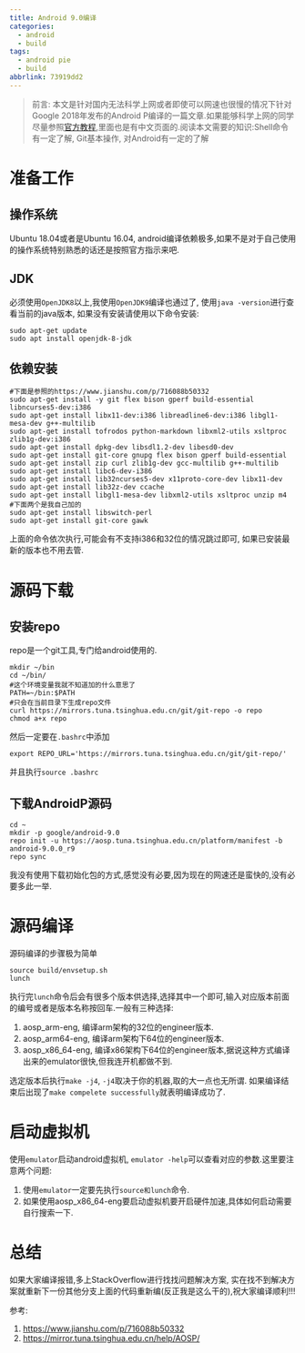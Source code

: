 ```yaml
---
title: Android 9.0编译
categories:
  - android
  - build
tags:
  - android pie
  - build
abbrlink: 73919dd2
---
```

> 前言: 本文是针对国内无法科学上网或者即使可以网速也很慢的情况下针对Google 2018年发布的Android P编译的一篇文章.如果能够科学上网的同学尽量参照[官方教程](https://source.android.com/setup/build/downloading),里面也是有中文页面的.阅读本文需要的知识:Shell命令有一定了解, Git基本操作, 对Android有一定的了解

# 准备工作
## 操作系统
Ubuntu 18.04或者是Ubuntu 16.04, android编译依赖极多,如果不是对于自己使用的操作系统特别熟悉的话还是按照官方指示来吧.
## JDK
必须使用`OpenJDK8`以上,我使用`OpenJDK9`编译也通过了, 使用`java -version`进行查看当前的java版本, 如果没有安装请使用以下命令安装:
```Shell
sudo apt-get update
sudo apt install openjdk-8-jdk
```
## 依赖安装
```Shell
#下面是参照的https://www.jianshu.com/p/716088b50332
sudo apt-get install -y git flex bison gperf build-essential libncurses5-dev:i386
sudo apt-get install libx11-dev:i386 libreadline6-dev:i386 libgl1-mesa-dev g++-multilib
sudo apt-get install tofrodos python-markdown libxml2-utils xsltproc zlib1g-dev:i386
sudo apt-get install dpkg-dev libsdl1.2-dev libesd0-dev
sudo apt-get install git-core gnupg flex bison gperf build-essential
sudo apt-get install zip curl zlib1g-dev gcc-multilib g++-multilib
sudo apt-get install libc6-dev-i386
sudo apt-get install lib32ncurses5-dev x11proto-core-dev libx11-dev
sudo apt-get install lib32z-dev ccache
sudo apt-get install libgl1-mesa-dev libxml2-utils xsltproc unzip m4
#下面两个是我自己加的
sudo apt-get install libswitch-perl
sudo apt-get install git-core gawk
```
上面的命令依次执行,可能会有不支持i386和32位的情况跳过即可, 如果已安装最新的版本也不用去管.
# 源码下载
## 安装repo
repo是一个git工具,专门给android使用的.
```Shell
mkdir ~/bin
cd ~/bin/
#这个环境变量我就不知道加的什么意思了
PATH=~/bin:$PATH
#只会在当前目录下生成repo文件
curl https://mirrors.tuna.tsinghua.edu.cn/git/git-repo -o repo
chmod a+x repo
```
然后一定要在`.bashrc`中添加
```Shell
export REPO_URL='https://mirrors.tuna.tsinghua.edu.cn/git/git-repo/'
```
并且执行`source .bashrc`
## 下载AndroidP源码
```Shell
cd ~
mkdir -p google/android-9.0
repo init -u https://aosp.tuna.tsinghua.edu.cn/platform/manifest -b android-9.0.0_r9
repo sync
```
我没有使用下载初始化包的方式,感觉没有必要,因为现在的网速还是蛮快的,没有必要多此一举.
# 源码编译
源码编译的步骤极为简单
```Shell
source build/envsetup.sh
lunch
```
执行完`lunch`命令后会有很多个版本供选择,选择其中一个即可,输入对应版本前面的编号或者是版本名称按回车.一般有三种选择:
1. aosp_arm-eng, 编译arm架构的32位的engineer版本.
2. aosp_arm64-eng, 编译arm架构下64位的engineer版本.
3. aosp_x86_64-eng, 编译x86架构下64位的engineer版本,据说这种方式编译出来的emulator很快,但我连开机都做不到.

选定版本后执行`make -j4`, `-j4`取决于你的机器,取的大一点也无所谓. 如果编译结束后出现了`make compelete successfully`就表明编译成功了.  
# 启动虚拟机
使用`emulator`启动android虚拟机, `emulator -help`可以查看对应的参数.这里要注意两个问题:
1. 使用`emulator`一定要先执行`source和lunch`命令.
2. 如果使用aosp_x86_64-eng要启动虚拟机要开启硬件加速,具体如何启动需要自行搜索一下.

# 总结
如果大家编译报错,多上StackOverflow进行找找问题解决方案, 实在找不到解决方案就重新下一份其他分支上面的代码重新编(反正我是这么干的),祝大家编译顺利!!!

参考:
1. https://www.jianshu.com/p/716088b50332
2. https://mirror.tuna.tsinghua.edu.cn/help/AOSP/
